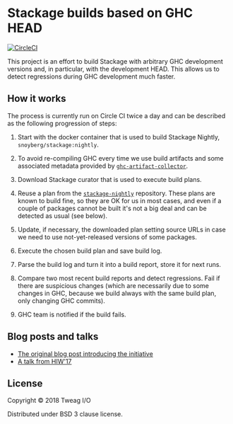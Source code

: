 # Stackage builds based on GHC HEAD

[![CircleCI](https://circleci.com/gh/tweag/stackage-head/tree/master.svg?style=svg)](https://circleci.com/gh/tweag/stackage-head/tree/master)

This project is an effort to build Stackage with arbitrary GHC development
versions and, in particular, with the development HEAD. This allows us to
detect regressions during GHC development much faster.

## How it works

The process is currently run on Circle CI twice a day and can be described
as the following progression of steps:

1. Start with the docker container that is used to build Stackage Nightly,
   `snoyberg/stackage:nightly`.

2. To avoid re-compiling GHC every time we use build artifacts and some
   associated metadata provided by
   [`ghc-artifact-collector`](https://github.com/tweag/ghc-artifact-collector).

3. Download Stackage curator that is used to execute build plans.

4. Reuse a plan from the
   [`stackage-nightly`](https://github.com/fpco/stackage-nightly)
   repository. These plans are known to build fine, so they are OK for us in
   most cases, and even if a couple of packages cannot be built it's not a
   big deal and can be detected as usual (see below).

5. Update, if necessary, the downloaded plan setting source URLs in case we
   need to use not-yet-released versions of some packages.

6. Execute the chosen build plan and save build log.

7. Parse the build log and turn it into a build report, store it for next
   runs.

8. Compare two most recent build reports and detect regressions. Fail if
   there are suspicious changes (which are necessarily due to some changes
   in GHC, because we build always with the same build plan, only changing
   GHC commits).

9. GHC team is notified if the build fails.

## Blog posts and talks

* [The original blog post introducing the initiative](https://www.tweag.io/posts/2017-10-27-stackage-head.html)
* [A talk from HIW'17](https://www.youtube.com/watch?v=UAI-mplXUkY)

## License

Copyright © 2018 Tweag I/O

Distributed under BSD 3 clause license.
